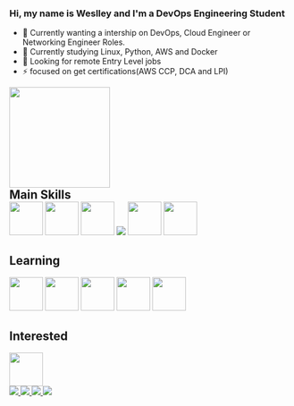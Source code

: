 ### Hi, my name is Weslley and I'm a DevOps Engineering Student

- 🔭 Currently wanting a intership on DevOps, Cloud Engineer or Networking Engineer Roles.
- 🌱 Currently studying Linux, Python, AWS and Docker
- 👯 Looking for remote Entry Level jobs
- ⚡ focused on get certifications(AWS CCP, DCA and LPI)

<div id="github-stats">
  <a href"https://github.com/Weslley-Stein"/>
  <img height="180em" src="https://github-readme-stats.vercel.app/api?username=weslley-stein&show_icons=true&theme=radical"/>
</div>

<div id="main-skills">
   <h2 style="margin: 0 auto;">Main Skills</h2>
   <img height="60"src="https://cdn.jsdelivr.net/gh/devicons/devicon/icons/amazonwebservices/amazonwebservices-original.svg" />
   <img height="60"src="https://cdn.jsdelivr.net/gh/devicons/devicon/icons/linux/linux-original.svg" />
   <img height="60"src="https://cdn.jsdelivr.net/gh/devicons/devicon/icons/python/python-original.svg" />
   <img src="https://cdn.jsdelivr.net/gh/devicons/devicon/icons/git/git-original.svg" />
   <img height="60"src="https://cdn.jsdelivr.net/gh/devicons/devicon/icons/mongodb/mongodb-original.svg" />
   <img height="60"src="https://cdn.jsdelivr.net/gh/devicons/devicon/icons/docker/docker-original.svg" />
</div>

<div id="social-medias">
  <h2>Learning</h2>
   <img height="60"src="https://cdn.jsdelivr.net/gh/devicons/devicon/icons/nginx/nginx-original.svg" />
   <img height="60"src="https://cdn.jsdelivr.net/gh/devicons/devicon/icons/ansible/ansible-original.svg" />
   <img height="60"src="https://cdn.jsdelivr.net/gh/devicons/devicon/icons/bash/bash-original.svg" />
   <img height="60"src="https://cdn.jsdelivr.net/gh/devicons/devicon/icons/gitlab/gitlab-original.svg" />
   <img height="60"src="https://cdn.jsdelivr.net/gh/devicons/devicon/icons/terraform/terraform-original.svg" />
</div>

<div id="interested">
  <h2>Interested</h2>
  <img height="60" src="https://cdn.jsdelivr.net/gh/devicons/devicon/icons/jenkins/jenkins-original.svg" />
  
</div>

<div>
  <a href="https://www.linkedin.com/in/weslley-fernandes-a9114a189/"> 
      <img src="https://img.shields.io/badge/LinkedIn-0077B5?style=for-the-badge&logo=linkedin&logoColor=white"/>   
  </a>
  <a href="https://weslley-stein.medium.com/"> 
      <img src="https://img.shields.io/badge/Medium-12100E?style=for-the-badge&logo=medium&logoColor=white"/>   
  </a>
  <a href="https://api.whatsapp.com/send?phone=5511956713019"> 
      <img src="https://img.shields.io/badge/WhatsApp-25D366?style=for-the-badge&logo=whatsapp&logoColor=white"/>   
  </a>
  <a href = "mailto:weslley.stein@gmail.com">
    <img src="https://img.shields.io/badge/-Gmail-%23333?style=for-the-badge&logo=gmail&logoColor=white" target="_blank">
  </a>
</div>

